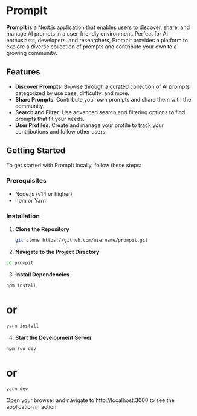 # PrompIt

**PrompIt** is a Next.js application that enables users to discover, share, and manage AI prompts in a user-friendly environment. Perfect for AI enthusiasts, developers, and researchers, PrompIt provides a platform to explore a diverse collection of prompts and contribute your own to a growing community.

## Features

- **Discover Prompts**: Browse through a curated collection of AI prompts categorized by use case, difficulty, and more.
- **Share Prompts**: Contribute your own prompts and share them with the community.
- **Search and Filter**: Use advanced search and filtering options to find prompts that fit your needs.
- **User Profiles**: Create and manage your profile to track your contributions and follow other users.

## Getting Started

To get started with PrompIt locally, follow these steps:

### Prerequisites

- Node.js (v14 or higher)
- npm or Yarn

### Installation

1. **Clone the Repository**

   ```sh
   git clone https://github.com/username/prompit.git
   
2. **Navigate to the Project Directory**

```sh
cd prompit
```

3. **Install Dependencies**

```sh
npm install
```
# or
```sh
yarn install
```
4. **Start the Development Server**

```sh
npm run dev
```
# or
```sh
yarn dev
```
Open your browser and navigate to http://localhost:3000 to see the application in action.

